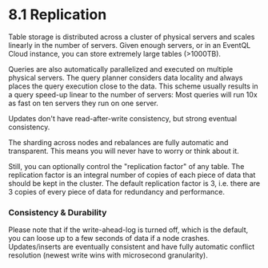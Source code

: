 8.1 Replication
===============

Table storage is distributed across a cluster of physical servers and scales
linearly in the number of servers. Given enough servers, or in an EventQL Cloud
instance, you can store extremely large tables (>1000TB).

Queries are also automatically parallelized and executed on multiple physical
servers. The query planner considers data locality and always places the query
execution close to the data. This scheme usually results in a query speed-up
linear to the number of servers: Most queries will run 10x as fast on ten servers
they run on one server.

Updates don't have read-after-write consistency, but strong eventual consistency.

The sharding across nodes and rebalances are fully automatic and transparent.
This means you will never have to worry or think about it.

Still, you can optionally control the "replication factor" of any table. The
replication factor is an integral number of copies of each piece of data that
should be kept in the cluster. The default replication factor is 3, i.e. there
are 3 copies of every piece of data for redundancy and performance.


### Consistency & Durability

Please note that if the write-ahead-log is turned off, which is the default, you can loose up to a few seconds of data if a node crashes. Updates/inserts are eventually consistent and have fully automatic conflict resolution (newest write wins with microsecond granularity).

